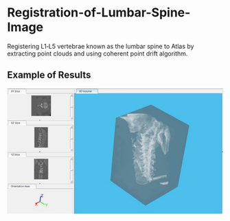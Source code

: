 # Registration-of-Lumbar-Spine-Image
Registering L1‑L5 vertebrae known as the lumbar spine to Atlas by extracting point clouds and using coherent point drift algorithm.

## Example of Results
![Sample Input](Images/data_example.JPG)
